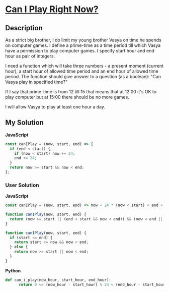 # [Can I Play Right Now?](https://www.codewars.com/kata/59ca888aaeb284bb8f0000aa)

## Description

As a strict big brother, I do limit my young brother Vasya on time he spends on computer games. I define a prime-time as a time period till which Vasya have a permission to play computer games. I specify start hour and end hour as pair of integers.

I need a function which will take three numbers - a present moment (current hour), a start hour of allowed time period and an end hour of allowed time period. The function should give answer to a question (as a boolean): "Can Vasya play in specified time?"

If I say that prime-time is from 12 till 15 that means that at 12:00 it's OK to play computer but at 15:00 there should be no more games.

I will allow Vasya to play at least one hour a day.

## My Solution

**JavaScript**

```js
const canIPlay = (now, start, end) => {
  if (end < start) {
    if (now < start) now += 24;
    end += 24;
  }
  return now >= start && now < end;
};
```

### User Solution

**JavaScript**

```js
const canIPlay = (now, start, end) => now + 24 * (now < start) < end + 24 * (end < start);
```

```js
function canIPlay(now, start, end) {
  return (now >= start || (end < start && now < end)) && (now < end || end < start);
}
```

```js
function canIPlay(now, start, end) {
  if (start <= end) {
    return start <= now && now < end;
  } else {
    return now >= start || now < end;
  }
}
```

**Python**

```py
def can_i_play(now_hour, start_hour, end_hour):
      return 0 <= (now_hour - start_hour) % 24 < (end_hour - start_hour) % 24
```
